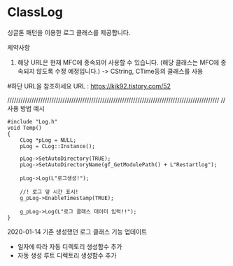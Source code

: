 # ClassLog
싱글톤 패턴을 이용한 로그 클래스를 제공합니다.

제약사항
1. 해당 URL은 현재 MFC에 종속되어 사용할 수 있습니다. (해당 클래스는 MFC에 종속되지 않도록 수정 예정입니다.) 
 -> CString, CTime등의 클래스를 사용


#하단 URL을 참조하세요
URL : https://kjk92.tistory.com/52

////////////////////////////////////////////////////////////////////////////////////////////////
// 사용 방법 예시

	#include "Log.h"
	void Temp()
	{
  		CLog *pLog = NULL;
		pLog = CLog::Instance();

		pLog->SetAutoDirectory(TRUE);
		pLog->SetAutoDirectoryName(gf_GetModulePath() + L"Restartlog");
    
  		pLog->Log(L"로그생성!");
		
		//! 로그 앞 시간 표시!
		g_pLog->EnableTimestamp(TRUE);

		g_pLog->Log(L"로그 클래스 데이터 입력!!");
	}





2020-01-14
기존 생성했던 로그 클래스 기능 업데이트
- 일자에 따라 자동 디렉토리 생성함수 추가
- 자동 생성 루트 디렉토리 생성함수 추가
